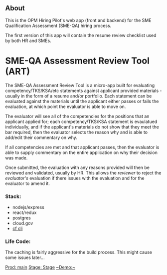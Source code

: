 ## About

This is the OPM Hiring Pilot's web app (front and backend) for the SME Qualification Assessment (SME-QA) hiring process.

The first version of this app will contain the resume review checklist used by both HR and SMEs.

# SME-QA Assessment Review Tool (ART)

The SME-QA Assessment Review Tool is a micro-app built for evaluating competency/TKS/KSA/etc statements against applicant provided materials - usually in the form of a resume and/or portfolio. Each statement can be evaluated against the materials until the applicant either passes or fails the evaluation, at which point the evaluator is able to move on.

The evaluator will see all of the competencies for the positions that an applicant applied for; each competency/TKS/KSA statement is evaulatued individually, and if the applicant's materials do not show that they meet the bar required, then the evaluator selects the reason why and is able to add/edit their commentary on why.

If all competencies are met and that applicant passes, then the evaluator is able to supply commentary on the entire application on why their decision was made.

Once submitted, the evaluation with any reasons provided will then be reviewed and validated, usually by HR. This allows the _reviewer_ to reject the _evaluator's_ evaluation if there issues with the evaluation and for the evaluator to amend it.

### Stack:

- nodejs/express
- react/redux
- postgres
- cloud.gov
- [cf cli](https://github.com/cloudfoundry/cli)

### Life Code:

The caching is fairly aggressive for the build process. This might cause some issues later...

[Prod: main](https://smeqa-rr-tool.app.cloud.gov)
[Stage: Stage](https://smeqa-staging.app.cloud.gov)
[~Demo:~](https://smeqa-demo.app.cloud.gov)
